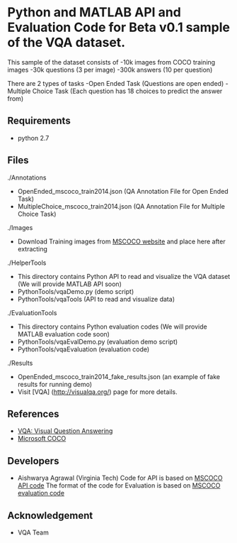 Python and MATLAB API and Evaluation Code for Beta v0.1 sample of the VQA dataset.
===================

This sample of the dataset consists of
-10k images from COCO training images
-30k questions (3 per image)
-300k answers (10 per question)

There are 2 types of tasks
-Open Ended Task (Questions are open ended)
-Multiple Choice Task (Each question has 18 choices to predict the answer from)

## Requirements ##
- python 2.7

## Files ##
./Annotations
- OpenEnded_mscoco_train2014.json (QA Annotation File for Open Ended Task)
- MultipleChoice_mscoco_train2014.json (QA Annotation File for Multiple Choice Task)

./Images
- Download Training images from [MSCOCO website](http://mscoco.org/dataset/#download) and place here after extracting

./HelperTools
- This directory contains Python API to read and visualize the VQA dataset (We will provide MATLAB API soon)
- PythonTools/vqaDemo.py (demo script)
- PythonTools/vqaTools (API to read and visualize data)

./EvaluationTools
- This directory contains Python evaluation codes (We will provide MATLAB evaluation code soon)
- PythonTools/vqaEvalDemo.py (evaluation demo script)
- PythonTools/vqaEvaluation (evaluation code)

./Results
- OpenEnded_mscoco_train2014_fake_results.json (an example of fake results for running demo)
- Visit [VQA] (http://visualqa.org/) page for more details.

## References ##
- [VQA: Visual Question Answering](http://visualqa.org/)
- [Microsoft COCO](http://mscoco.org/dataset/#download)

## Developers ##
- Aishwarya Agrawal (Virginia Tech)
Code for API is based on [MSCOCO API code](https://github.com/pdollar/coco)
The format of the code for Evaluation is based on [MSCOCO evaluation code](https://github.com/tylin/coco-caption)

## Acknowledgement ##
- VQA Team
